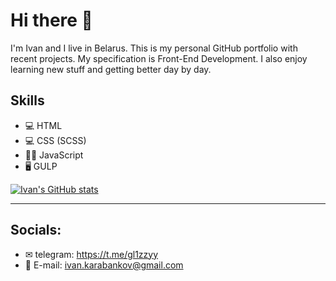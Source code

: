 # Hi there 👋

I'm Ivan and I live in Belarus. This is my personal GitHub portfolio with recent projects. My specification is Front-End Development. I also enjoy learning new stuff and getting better day by day.

## Skills

* 💻 HTML
* 💻 CSS (SCSS)
* 👩‍💻 JavaScript
* 🖥 GULP

[![Ivan's GitHub stats](https://github-readme-stats.vercel.app/api?username=Lonerr7)](https://github.com/anuraghazra/github-readme-stats)

---

## Socials:

* ✉ telegram: https://t.me/gl1zzyy
* 📨 E-mail: ivan.karabankov@gmail.com
